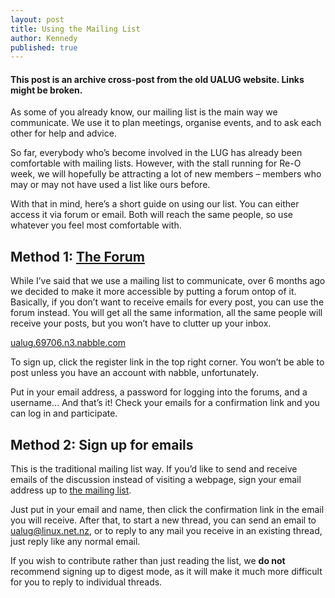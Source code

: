 ```yaml
---
layout: post
title: Using the Mailing List
author: Kennedy
published: true
---
```


#### This post is an archive cross-post from the old UALUG website. Links might be broken.

As some of you already know, our mailing list is the main way we communicate. We use it to plan meetings, organise events, and to ask each other for help and advice.

So far, everybody who’s become involved in the LUG has already been comfortable with mailing lists. However, with the stall running for Re-O week, we will hopefully be attracting a lot of new members – members who may or may not have used a list like ours before.

With that in mind, here’s a short guide on using our list. You can either access it via forum or email. Both will reach the same people, so use whatever you feel most comfortable with.

Method 1: [The Forum][1]
------------------------

While I’ve said that we use a mailing list to communicate, over 6 months ago we decided to make it more accessible by putting a forum ontop of it. Basically, if you don’t want to receive emails for every post, you can use the forum instead.  You will get all the same information, all the same people will receive your posts, but you won’t have to clutter up your inbox.

﻿﻿[ualug.69706.n3.nabble.com][1]

To sign up, click the register link in the top right corner. You won’t be able to post unless you have an account with nabble, unfortunately.

Put in your email address, a password for logging into the forums, and a username… And that’s it! Check your emails for a confirmation link and you can log in and participate.


Method 2: Sign up for emails
----------------------------

This is the traditional mailing list way. If you’d like to send and receive emails of the discussion instead of visiting a webpage, sign your email address up to [the mailing list][2].

Just put in your email and name, then click the confirmation link in the email you will receive. After that, to start a new thread, you can send an email to <ualug@linux.net.nz>, or to reply to any mail you receive in an existing thread, just reply like any normal email.

If you wish to contribute rather than just reading the list, we **do not** recommend signing up to digest mode, as it will make it much more difficult for you to reply to individual threads.

[1]: http://ualug.69706.n3.nabble.com/
[2]: http://www.linux.net.nz/cgi-bin/mailman/listinfo/ualug